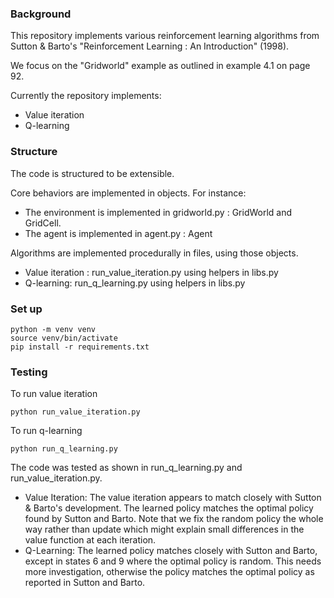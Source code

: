 ### Background

This repository implements various reinforcement learning algorithms from Sutton & Barto's "Reinforcement Learning : An Introduction" (1998).

We focus on the "Gridworld" example as outlined in example 4.1 on page 92.

Currently the repository implements:

- Value iteration
- Q-learning

### Structure

The code is structured to be extensible.

Core behaviors are implemented in objects. For instance:

- The environment is implemented in gridworld.py : GridWorld and GridCell.
- The agent is implemented in agent.py : Agent

Algorithms are implemented procedurally in files, using those objects.

- Value iteration : run_value_iteration.py using helpers in libs.py
- Q-learning: run_q_learning.py using helpers in libs.py

### Set up

```
python -m venv venv
source venv/bin/activate
pip install -r requirements.txt
```

### Testing

To run value iteration

```
python run_value_iteration.py
```

To run q-learning

```
python run_q_learning.py
```

The code was tested as shown in run_q_learning.py and run_value_iteration.py.

- Value Iteration: The value iteration appears to match closely with Sutton & Barto's development. The learned policy matches the optimal policy found by Sutton and Barto. Note that we fix the random policy the whole way rather than update which might explain small differences in the value function at each iteration.
- Q-Learning: The learned policy matches closely with Sutton and Barto, except in states 6 and 9 where the optimal policy is random. This needs more investigation, otherwise the policy matches the optimal policy as reported in Sutton and Barto.
